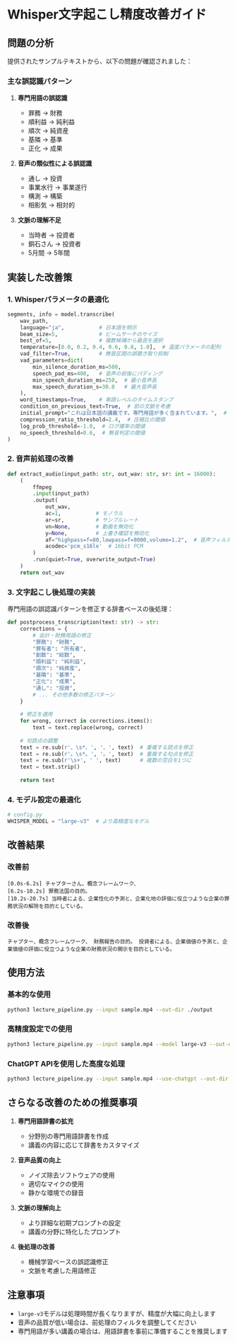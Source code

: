 # Whisper文字起こし精度改善ガイド

## 問題の分析

提供されたサンプルテキストから、以下の問題が確認されました：

### 主な誤認識パターン
1. **専門用語の誤認識**
   - 罪務 → 財務
   - 順利益 → 純利益
   - 順次 → 純資産
   - 基隣 → 基準
   - 正化 → 成果

2. **音声の類似性による誤認識**
   - 通し → 投資
   - 事業水行 → 事業遂行
   - 構測 → 構築
   - 相影気 → 相対的

3. **文脈の理解不足**
   - 当時者 → 投資者
   - 銅石さん → 投資者
   - 5月間 → 5年間

## 実装した改善策

### 1. Whisperパラメータの最適化

```python
segments, info = model.transcribe(
    wav_path,
    language="ja",           # 日本語を明示
    beam_size=5,             # ビームサーチのサイズ
    best_of=5,               # 複数候補から最良を選択
    temperature=[0.0, 0.2, 0.4, 0.6, 0.8, 1.0],  # 温度パラメータの配列
    vad_filter=True,         # 無音区間の誤聴き取り抑制
    vad_parameters=dict(
        min_silence_duration_ms=500,
        speech_pad_ms=400,   # 音声の前後にパディング
        min_speech_duration_ms=250,  # 最小音声長
        max_speech_duration_s=30.0   # 最大音声長
    ),
    word_timestamps=True,    # 単語レベルのタイムスタンプ
    condition_on_previous_text=True,  # 前の文脈を考慮
    initial_prompt="これは日本語の講義です。専門用語が多く含まれています。",  # 初期プロンプト
    compression_ratio_threshold=2.4,  # 圧縮比の閾値
    log_prob_threshold=-1.0,  # ログ確率の閾値
    no_speech_threshold=0.6,  # 無音判定の閾値
)
```

### 2. 音声前処理の改善

```python
def extract_audio(input_path: str, out_wav: str, sr: int = 16000):
    (
        ffmpeg
        .input(input_path)
        .output(
            out_wav, 
            ac=1,           # モノラル
            ar=sr,          # サンプルレート
            vn=None,        # 動画を無効化
            y=None,         # 上書き確認を無効化
            af="highpass=f=80,lowpass=f=8000,volume=1.2",  # 音声フィルタ
            acodec='pcm_s16le'  # 16bit PCM
        )
        .run(quiet=True, overwrite_output=True)
    )
    return out_wav
```

### 3. 文字起こし後処理の実装

専門用語の誤認識パターンを修正する辞書ベースの後処理：

```python
def postprocess_transcription(text: str) -> str:
    corrections = {
        # 会計・財務用語の修正
        "罪務": "財務",
        "罪有者": "所有者",
        "創数": "総数",
        "順利益": "純利益",
        "順次": "純資産",
        "基隣": "基準",
        "正化": "成果",
        "通し": "投資",
        # ... その他多数の修正パターン
    }
    
    # 修正を適用
    for wrong, correct in corrections.items():
        text = text.replace(wrong, correct)
    
    # 句読点の調整
    text = re.sub(r'、\s*、', '、', text)  # 重複する読点を修正
    text = re.sub(r'。\s*。', '。', text)  # 重複する句点を修正
    text = re.sub(r'\s+', ' ', text)      # 複数の空白を1つに
    text = text.strip()
    
    return text
```

### 4. モデル設定の最適化

```python
# config.py
WHISPER_MODEL = "large-v3"  # より高精度なモデル
```

## 改善結果

### 改善前
```
[0.0s-6.2s] チャプターさん、概念フレームワーク、
[6.2s-10.2s] 罪務法国の目的。
[10.2s-20.7s] 当時者による、企業性化の予測と、企業化地の評価に役立つような企業の罪務状況の解除を目的としている。
```

### 改善後
```
チャプター、概念フレームワーク、 財務報告の目的。 投資者による、企業価値の予測と、企業価値の評価に役立つような企業の財務状況の開示を目的としている。
```

## 使用方法

### 基本的な使用
```bash
python3 lecture_pipeline.py --input sample.mp4 --out-dir ./output
```

### 高精度設定での使用
```bash
python3 lecture_pipeline.py --input sample.mp4 --model large-v3 --out-dir ./output
```

### ChatGPT APIを使用した高度な処理
```bash
python3 lecture_pipeline.py --input sample.mp4 --use-chatgpt --out-dir ./output
```

## さらなる改善のための推奨事項

1. **専門用語辞書の拡充**
   - 分野別の専門用語辞書を作成
   - 講義の内容に応じて辞書をカスタマイズ

2. **音声品質の向上**
   - ノイズ除去ソフトウェアの使用
   - 適切なマイクの使用
   - 静かな環境での録音

3. **文脈の理解向上**
   - より詳細な初期プロンプトの設定
   - 講義の分野に特化したプロンプト

4. **後処理の改善**
   - 機械学習ベースの誤認識修正
   - 文脈を考慮した用語修正

## 注意事項

- `large-v3`モデルは処理時間が長くなりますが、精度が大幅に向上します
- 音声の品質が低い場合は、前処理のフィルタを調整してください
- 専門用語が多い講義の場合は、用語辞書を事前に準備することを推奨します
